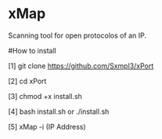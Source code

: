 # xMap
Scanning tool for open protocolos of an IP.

#How to install 

  [1] git clone https://github.com/Sxmpl3/xPort  

  [2] cd xPort  

  [3] chmod +x install.sh  

  [4] bash install.sh or ./install.sh  

  [5] xMap -i (IP Address)

